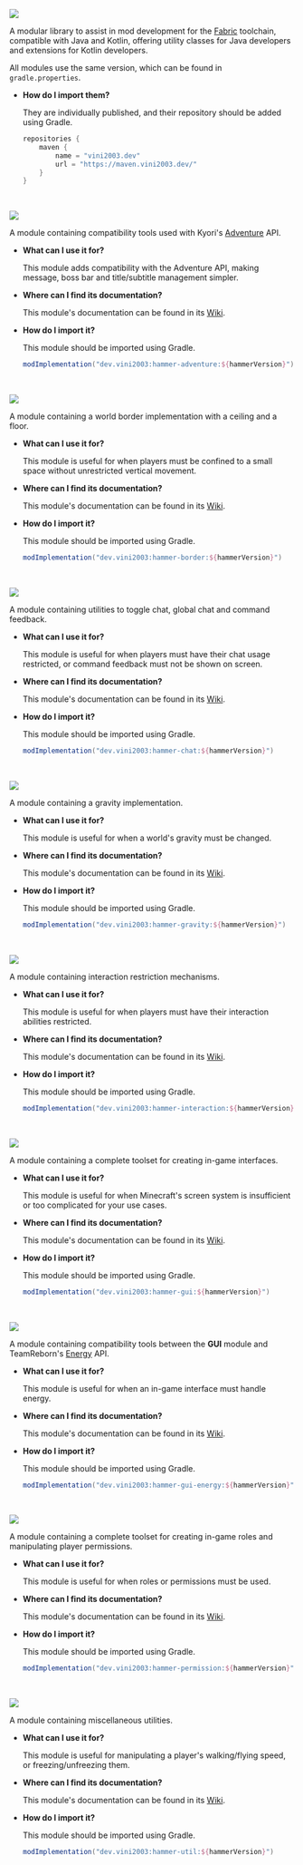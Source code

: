 

![](https://img.shields.io/badge/-Hammer-orange?style=for-the-badge&logo=appveyor)

A modular library to assist in mod development for the [Fabric](https://fabricmc.net) toolchain, compatible with Java and Kotlin, offering utility classes for Java developers and extensions for Kotlin developers.

All modules use the same version, which can be found in `gradle.properties`.

- **How do I import them?**
    
    They are individually published, and their repository should be added using Gradle.
    ```groovy
    repositories {
        maven {
            name = "vini2003.dev"
            url = "https://maven.vini2003.dev/"
        }
    }
    ```

<br>

![](https://img.shields.io/badge/-Hammer%20Adventure-blue?style=for-the-badge&logo=appveyor)

A module containing compatibility tools used with Kyori's [Adventure](https://github.com/KyoriPowered/adventure) API.

- **What can I use it for?**

    This module adds compatibility with the Adventure API, making message, boss bar and title/subtitle management simpler.


- **Where can I find its documentation?**

    This module's documentation can be found in its [Wiki](https://github.com/vini2003/Hammer/wiki/Hammer-Adventure).


- **How do I import it?**
    
    This module should be imported using Gradle.

    ```groovy
    modImplementation("dev.vini2003:hammer-adventure:${hammerVersion}")
    ```
  
<br>

![](https://img.shields.io/badge/-Hammer%20Border-blue?style=for-the-badge&logo=appveyor)

A module containing a world border implementation with a ceiling and a floor.

- **What can I use it for?**

  This module is useful for when players must be confined to a small space without unrestricted vertical movement.


- **Where can I find its documentation?**

  This module's documentation can be found in its [Wiki](https://github.com/vini2003/Hammer/wiki/Hammer-Border).


- **How do I import it?**

  This module should be imported using Gradle.

    ```groovy
    modImplementation("dev.vini2003:hammer-border:${hammerVersion}")
    ```

<br>

![](https://img.shields.io/badge/-Hammer%20Chat-blue?style=for-the-badge&logo=appveyor)

A module containing utilities to toggle chat, global chat and command feedback.

- **What can I use it for?**

  This module is useful for when players must have their chat usage restricted, or command feedback must not be shown on screen.


- **Where can I find its documentation?**

  This module's documentation can be found in its [Wiki](https://github.com/vini2003/Hammer/wiki/Hammer-Chat).


- **How do I import it?**

  This module should be imported using Gradle.

    ```groovy
    modImplementation("dev.vini2003:hammer-chat:${hammerVersion}")
    ```

<br>

![](https://img.shields.io/badge/-Hammer%20Gravity-blue?style=for-the-badge&logo=appveyor)

A module containing a gravity implementation.

- **What can I use it for?**

  This module is useful for when a world's gravity must be changed.


- **Where can I find its documentation?**

  This module's documentation can be found in its [Wiki](https://github.com/vini2003/Hammer/wiki/Hammer-Gravity).


- **How do I import it?**

  This module should be imported using Gradle.

    ```groovy
    modImplementation("dev.vini2003:hammer-gravity:${hammerVersion}")
    ```

<br>

![](https://img.shields.io/badge/-Hammer%20Interaction-blue?style=for-the-badge&logo=appveyor)

A module containing interaction restriction mechanisms.

- **What can I use it for?**

  This module is useful for when players must have their interaction abilities restricted.


- **Where can I find its documentation?**

  This module's documentation can be found in its [Wiki](https://github.com/vini2003/Hammer/wiki/Hammer-Interaction).


- **How do I import it?**

  This module should be imported using Gradle.

    ```groovy
    modImplementation("dev.vini2003:hammer-interaction:${hammerVersion}")
    ```

<br>

![](https://img.shields.io/badge/-Hammer%20GUI-blue?style=for-the-badge&logo=appveyor)

A module containing a complete toolset for creating in-game interfaces.

- **What can I use it for?**

  This module is useful for when Minecraft's screen system is insufficient or too complicated for your use cases. 


- **Where can I find its documentation?**

  This module's documentation can be found in its [Wiki](https://github.com/vini2003/Hammer/wiki/Hammer-GUI).


- **How do I import it?**

  This module should be imported using Gradle.

    ```groovy
    modImplementation("dev.vini2003:hammer-gui:${hammerVersion}")
    ```

<br>

![](https://img.shields.io/badge/-Hammer%20GUI%20Energy-blue?style=for-the-badge&logo=appveyor)

A module containing compatibility tools between the **GUI** module and TeamReborn's [Energy](https://github.com/TechReborn/Energy) API.

- **What can I use it for?**

  This module is useful for when an in-game interface must handle energy.


- **Where can I find its documentation?**

  This module's documentation can be found in its [Wiki](https://github.com/vini2003/Hammer/wiki/Hammer-GUI-Energy).


- **How do I import it?**

  This module should be imported using Gradle.

    ```groovy
    modImplementation("dev.vini2003:hammer-gui-energy:${hammerVersion}")
    ```

<br>

![](https://img.shields.io/badge/-Hammer%20Permission-blue?style=for-the-badge&logo=appveyor)

A module containing a complete toolset for creating in-game roles and manipulating player permissions.

- **What can I use it for?**

  This module is useful for when roles or permissions must be used.


- **Where can I find its documentation?**

  This module's documentation can be found in its [Wiki](https://github.com/vini2003/Hammer/wiki/Hammer-Permission).


- **How do I import it?**

  This module should be imported using Gradle.

    ```groovy
    modImplementation("dev.vini2003:hammer-permission:${hammerVersion}")
    ```

<br>

![](https://img.shields.io/badge/-Hammer%20Util-blue?style=for-the-badge&logo=appveyor)

A module containing miscellaneous utilities.

- **What can I use it for?**

  This module is useful for manipulating a player's walking/flying speed, or freezing/unfreezing them.


- **Where can I find its documentation?**

  This module's documentation can be found in its [Wiki](https://github.com/vini2003/Hammer/wiki/Hammer-Util).


- **How do I import it?**

  This module should be imported using Gradle.

    ```groovy
    modImplementation("dev.vini2003:hammer-util:${hammerVersion}")
    ```

